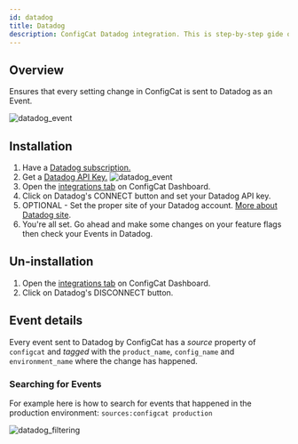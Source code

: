 ```yaml
---
id: datadog
title: Datadog
description: ConfigCat Datadog integration. This is step-by-step gide on how to connect the ConfigCat feature flag service events to Datadog.
---
```


## Overview

Ensures that every setting change in ConfigCat is sent to Datadog as an Event.

![datadog_event](/assets/datadog_event.png)

## Installation

1. Have a <a href="https://www.datadoghq.com/" target="_blank">Datadog subscription.</a>
2. Get a <a href="https://docs.datadoghq.com/account_management/api-app-keys/#api-keys" target="_blank">Datadog API Key.</a>
![datadog_event](/assets/datadog_apikey.png)
3. Open the <a href="https://app.configcat.com/product/integrations" target="_blank">integrations tab</a> on ConfigCat Dashboard.
4. Click on Datadog's CONNECT button and set your Datadog API key.
5. OPTIONAL - Set the proper site of your Datadog account. [More about Datadog site](https://docs.datadoghq.com/getting_started/site/).
6. You're all set. Go ahead and make some changes on your feature flags then check your Events in Datadog.

## Un-installation
1. Open the <a href="https://app.configcat.com/product/integrations" target="_blank">integrations tab</a> on ConfigCat Dashboard.
2. Click on Datadog's DISCONNECT button.


## Event details

Every event sent to Datadog by ConfigCat has a *source* property of `configcat` and *tagged* with the `product_name`, `config_name` and
 `environment_name` where the change has happened.

### Searching for Events

For example here is how to search for events that happened in the production environment: ```sources:configcat production```

![datadog_filtering](/assets/datadog_filtering.png)
